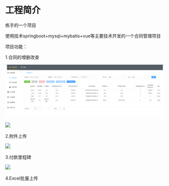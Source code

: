 # 工程简介

练手的一个项目

使用技术springboot+mysql+mybatis+vue等主要技术开发的一个合同管理项目

项目功能：

1.合同的增删改查

![](img/1.png)

![](C:\Users\rice\Desktop\简历模板\3.png)

2.附件上传

![](C:\Users\rice\Desktop\简历模板\2.png)

3.付款里程碑

![](C:\Users\rice\Desktop\简历模板\4.png)

4.Excel批量上传



